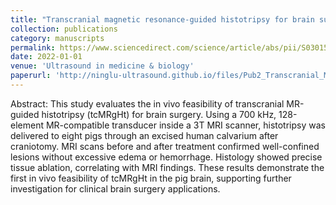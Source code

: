 ```yaml
---
title: "Transcranial magnetic resonance-guided histotripsy for brain surgery: pre-clinical investigation"
collection: publications
category: manuscripts
permalink: https://www.sciencedirect.com/science/article/abs/pii/S030156292100404X
date: 2022-01-01
venue: 'Ultrasound in medicine & biology'
paperurl: 'http://ninglu-ultrasound.github.io/files/Pub2_Transcranial_MR-Guided_Histotripsy_pig_Surgery.pdf' 
---
```

Abstract: This study evaluates the in vivo feasibility of transcranial MR-guided histotripsy (tcMRgHt) for brain surgery. Using a 700 kHz, 128-element MR-compatible transducer inside a 3T MRI scanner, histotripsy was delivered to eight pigs through an excised human calvarium after craniotomy. MRI scans before and after treatment confirmed well-confined lesions without excessive edema or hemorrhage. Histology showed precise tissue ablation, correlating with MRI findings. These results demonstrate the first in vivo feasibility of tcMRgHt in the pig brain, supporting further investigation for clinical brain surgery applications.
